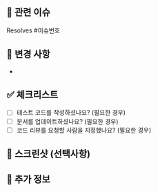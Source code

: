 <!-- Thanks for your contribution! Before submitting, please make sure to follow the contribution guidelines. -->

## 📌 관련 이슈
<!-- 이 PR과 관련된 이슈를 링크해주세요. -->
Resolves #이슈번호

## 📝 변경 사항
<!-- 이 PR에서 변경된 내용을 간략하게 설명해주세요. -->
- 
## ✅ 체크리스트
- [ ] 테스트 코드를 작성하셨나요? (필요한 경우)
- [ ] 문서를 업데이트하셨나요? (필요한 경우)
- [ ] 코드 리뷰를 요청할 사람을 지정했나요? (필요한 경우)

## 📸 스크린샷 (선택사항)
<!-- UI 변경 사항이 있다면 스크린샷을 첨부해주세요. -->

## 📝 추가 정보
<!-- 기타 참고할 사항이 있다면 여기에 적어주세요. -->
